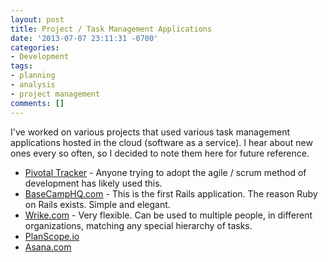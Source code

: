```yaml
---
layout: post
title: Project / Task Management Applications
date: '2013-07-07 23:11:31 -0700'
categories:
- Development
tags:
- planning
- analysis
- project management
comments: []
---
```


I've worked on various projects that used various task management applications
hosted in the cloud (software as a service). I hear about new ones every so
often, so I decided to note them here for future reference.

* [Pivotal Tracker](http://www.pivotaltracker.com/) - Anyone trying to adopt the
  agile / scrum method of development has likely used this.
* [BaseCampHQ.com](http://basecamp.com/) - This is the first Rails application.
  The reason Ruby on Rails exists. Simple and elegant.
* [Wrike.com](http://www.wrike.com/) - Very flexible. Can be used to multiple
  people, in different organizations, matching any special hierarchy of tasks.
* [PlanScope.io](https://planscope.io/)
* [Asana.com](http://asana.com/)
